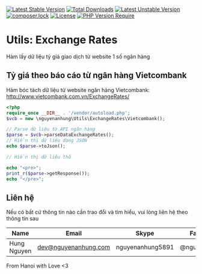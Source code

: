 [![Latest Stable Version](https://poser.pugx.org/nguyenanhung/utils-exchange-rates/v/stable)](https://packagist.org/packages/nguyenanhung/utils-exchange-rates)
[![Total Downloads](https://poser.pugx.org/nguyenanhung/utils-exchange-rates/downloads)](https://packagist.org/packages/nguyenanhung/utils-exchange-rates)
[![Latest Unstable Version](https://poser.pugx.org/nguyenanhung/utils-exchange-rates/v/unstable)](https://packagist.org/packages/nguyenanhung/utils-exchange-rates)
[![composer.lock](https://poser.pugx.org/nguyenanhung/utils-exchange-rates/composerlock)](https://packagist.org/packages/nguyenanhung/utils-exchange-rates)
[![License](https://poser.pugx.org/nguyenanhung/utils-exchange-rates/license)](https://packagist.org/packages/nguyenanhung/utils-exchange-rates)
[![PHP Version Require](http://poser.pugx.org/nguyenanhung/utils-exchange-rates/require/php)](https://packagist.org/packages/nguyenanhung/utils-exchange-rates)

# Utils: Exchange Rates

Hàm lấy dữ liệu tỷ giá giao dịch từ website 1 số ngân hàng

## Tỷ giá theo báo cáo từ ngân hàng Vietcombank

Hàm bóc tách dữ liệu từ website ngân hàng Vietcombank: http://www.vietcombank.com.vn/ExchangeRates/

```php
<?php
require_once __DIR__ . '/vendor/autoload.php';
$vcb = new \nguyenanhung\Utils\ExchangeRates\Vietcombank();

// Parse dữ liệu từ API ngân hàng
$parse = $vcb->parseDataExchangeRates();
// Hiển thị dữ liệu dạng JSON
echo $parse->toJson();

// Hiển thị dữ liệu thô

echo "<pre>";
print_r($parse->getResponse());
echo "</pre>";
```

## Liên hệ

Nếu có bất cứ thông tin nào cần trao đổi và tìm hiểu, vui lòng liên hệ theo thông tin sau

| Name        | Email                | Skype            | Facebook      |
| ----------- | -------------------- | ---------------- | ------------- |
| Hung Nguyen | dev@nguyenanhung.com | nguyenanhung5891 | @nguyenanhung |

From Hanoi with Love <3
